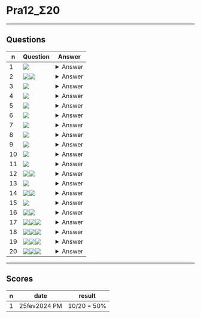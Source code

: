 # Pra12_Σ20

---

## Questions
|n|Question|Answer|
|-|--------|------|
|1|<img src="https://i.imgur.com/0ZFEhbQ.png">|<details><summary>Answer</summary><img src="https://i.imgur.com/nQjonGj.png"></details>|
|2|<img src="https://i.imgur.com/axe22Ak.png"><img src="https://i.imgur.com/eBESO4w.png">|<details><summary>Answer</summary><img src="https://i.imgur.com/DGvVKis.png"></details>|
|3|<img src="https://i.imgur.com/mJ8Fnic.png">|<details><summary>Answer</summary><img src="https://i.imgur.com/2qtRhOm.png"></details>|
|4|<img src="https://i.imgur.com/pxcITp6.png">|<details><summary>Answer</summary><img src="https://i.imgur.com/ExLZjp2.png"></details>|
|5|<img src="https://i.imgur.com/3bA4cp2.png">|<details><summary>Answer</summary><img src="https://i.imgur.com/RJM5Gev.png"></details>|
|6|<img src="https://i.imgur.com/t2RgzXq.png">|<details><summary>Answer</summary><img src="https://i.imgur.com/bbEyL1k.png"></details>|
|7|<img src="https://i.imgur.com/WEUNL2n.png">|<details><summary>Answer</summary><img src="https://i.imgur.com/NcuQCwh.png"></details>|
|8|<img src="https://i.imgur.com/NVd6W37.png">|<details><summary>Answer</summary><img src="https://i.imgur.com/4p6UGzb.png"></details>|
|9|<img src="https://i.imgur.com/QDtqyop.png">|<details><summary>Answer</summary><img src="https://i.imgur.com/vImrokr.png"></details>|
|10|<img src="https://i.imgur.com/1mNFk2Z.png">|<details><summary>Answer</summary><img src="https://i.imgur.com/oQ105xL.png"></details>|
|11|<img src="https://i.imgur.com/hBl6Vd3.png">|<details><summary>Answer</summary><img src="https://i.imgur.com/bWxF8RS.png"></details>|
|12|<img src="https://i.imgur.com/ilWQl7G.png"><img src="https://i.imgur.com/QTyzA1h.png">|<details><summary>Answer</summary><img src="https://i.imgur.com/LhrADGp.png"></details>|
|13|<img src="https://i.imgur.com/46Ots8S.png">|<details><summary>Answer</summary><img src="https://i.imgur.com/DkhihN4.png"></details>|
|14|<img src="https://i.imgur.com/e1GuL3S.png"><img src="https://i.imgur.com/dOMQ8PV.png">|<details><summary>Answer</summary><img src="https://i.imgur.com/VbmFjxI.png"></details>|
|15|<img src="https://i.imgur.com/mj5Gnah.png">|<details><summary>Answer</summary><img src="https://i.imgur.com/OsV7AVh.png"></details>|
|16|<img src="https://i.imgur.com/70hqZ6T.png"><img src="https://i.imgur.com/parNkGO.png">|<details><summary>Answer</summary><img src="https://i.imgur.com/lyFwdTc.png"></details>|
|17|<img src="https://i.imgur.com/y85vQbi.png"><img src="https://i.imgur.com/4aSBajO.png"><img src="https://i.imgur.com/00LSNJi.png">|<details><summary>Answer</summary><img src="https://i.imgur.com/sJTtl3d.png"></details>|
|18|<img src="https://i.imgur.com/XpNTZyW.png"><img src="https://i.imgur.com/gpspqIY.png"><img src="https://i.imgur.com/US3oTNf.png">|<details><summary>Answer</summary><img src="https://i.imgur.com/DMTSRiA.png"></details>|
|19|<img src="https://i.imgur.com/XpNTZyW.png"><img src="https://i.imgur.com/gpspqIY.png"><img src="https://i.imgur.com/8ptHHIw.png">|<details><summary>Answer</summary><img src="https://i.imgur.com/AinUB0c.png"></details>|
|20|<img src="https://i.imgur.com/XpNTZyW.png"><img src="https://i.imgur.com/gpspqIY.png"><img src="https://i.imgur.com/QP8hz4z.png">|<details><summary>Answer</summary><img src="https://i.imgur.com/7R9paWE.png"></details>|

---

## Scores
|n|date|result|
|-|----|------|
|1|25fev2024 PM|10/20 = 50%|
